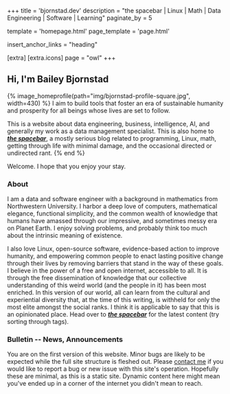 +++
title = 'bjornstad.dev'
description = "the spacebar | Linux | Math | Data Engineering | Software | Learning"
paginate_by = 5

template = 'homepage.html'
page_template = 'page.html'

insert_anchor_links = "heading"

[extra]
[extra.icons]
page = "owl"
+++

## Hi, I'm Bailey Bjornstad

{% image_homeprofile(path="img/bjornstad-profile-square.jpg", width=430) %}
I aim to build tools that foster an era of sustainable humanity and prosperity
for all beings whose lives are set to follow.

This is a website about data engineering, business, intelligence, AI, and
generally my work as a data management specialist. This is also home to **_[the
spacebar](spacebar)_**, a mostly serious blog related to programming, Linux,
math, getting through life with minimal damage, and the occasional directed or
undirected rant.
{% end %}

Welcome. I hope that you enjoy your stay.
<br clear="left">

### About

I am a data and software engineer with a background in mathematics from
Northwestern University. I harbor a deep love of computers, mathematical
elegance, functional simplicity, and the common wealth of knowledge that humans
have amassed through our impressive, and sometimes messy era on Planet Earth. I
enjoy solving problems, and probably think too much about the intrinsic meaning
of existence.

I also love Linux, open-source software, evidence-based action to improve
humanity, and empowering common people to enact lasting positive change through
their lives by removing barriers that stand in the way of these goals. I believe
in the power of a free and open internet, accessible to all. It is through the
free dissemination of knowledge that our collective understanding of this weird
world (and the people in it) has been most enriched. In this version of our
world, all can learn from the cultural and experiential diversity that, at the
time of this writing, is withheld for only the most elite amongst the social
ranks. I think it is applicable to say that this is an opinionated place. Head
over to **_[the spacebar](spacebar)_** for the latest content (try sorting
through tags).

### Bulletin -- News, Announcements

You are on the first version of this website. Minor bugs are likely to be
expected while the full site structure is fleshed out. Please [contact
me](contact) if you would like to report a bug or new issue with this site's
operation. Hopefully these are minimal, as this is a static site. Dynamic
content here might mean you've ended up in a corner of the internet you didn't
mean to reach.
